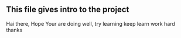 ## This file gives intro to the project
Hai there,
Hope Your are doing well, try learning keep learn work hard
thanks
